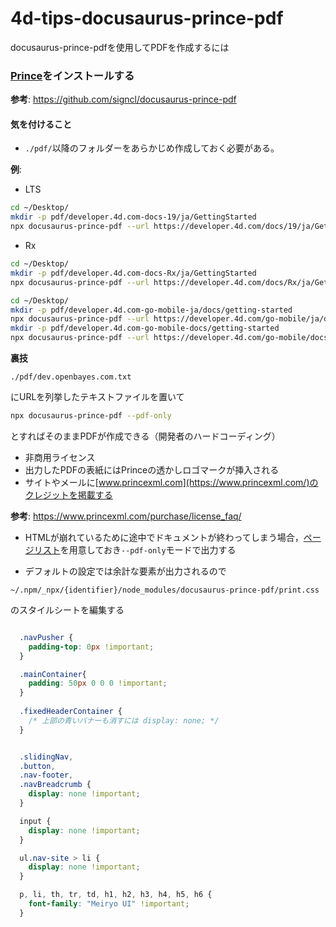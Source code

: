 # 4d-tips-docusaurus-prince-pdf
docusaurus-prince-pdfを使用してPDFを作成するには

### [Prince](https://www.princexml.com/download/)をインストールする

**参考**: https://github.com/signcl/docusaurus-prince-pdf

#### 気を付けること

* `./pdf/`以降のフォルダーをあらかじめ作成しておく必要がある。

**例**:

* LTS

```sh
cd ~/Desktop/
mkdir -p pdf/developer.4d.com-docs-19/ja/GettingStarted
npx docusaurus-prince-pdf --url https://developer.4d.com/docs/19/ja/GettingStarted/installation.html --selector 'div.docs-prevnext > a.docs-next' --output doc.pdf
```
* Rx

```sh
cd ~/Desktop/
mkdir -p pdf/developer.4d.com-docs-Rx/ja/GettingStarted
npx docusaurus-prince-pdf --url https://developer.4d.com/docs/Rx/ja/GettingStarted/installation.html --selector 'div.docs-prevnext > a.docs-next' --output doc.pdf
```

```sh
cd ~/Desktop/
mkdir -p pdf/developer.4d.com-go-mobile-ja/docs/getting-started
npx docusaurus-prince-pdf --url https://developer.4d.com/go-mobile/ja/docs/getting-started/introduction --selector "div.pagination-nav__item--next > a.pagination-nav__link" --output doc.pdf
mkdir -p pdf/developer.4d.com-go-mobile-docs/getting-started
npx docusaurus-prince-pdf --url https://developer.4d.com/go-mobile/docs/getting-started/introduction --selector "div.pagination-nav__item--next > a.pagination-nav__link" --output doc.pdf
```

**裏技**

```
./pdf/dev.openbayes.com.txt
```

にURLを列挙したテキストファイルを置いて

```sh
npx docusaurus-prince-pdf --pdf-only 
```

とすればそのままPDFが作成できる（開発者のハードコーディング）

* 非商用ライセンス
* 出力したPDFの表紙にはPrinceの透かしロゴマークが挿入される
* サイトやメールに[www.princexml.com](https://www.princexml.com/)のクレジットを掲載する

**参考**: https://www.princexml.com/purchase/license_faq/

* HTMLが崩れているために途中でドキュメントが終わってしまう場合，[ページリスト](/dev.openbayes.com.txt)を用意しておき`--pdf-only`モードで出力する

* デフォルトの設定では余計な要素が出力されるので

```
~/.npm/_npx/{identifier}/node_modules/docusaurus-prince-pdf/print.css
```

のスタイルシートを編集する

```css

  .navPusher {
    padding-top: 0px !important;
  }

  .mainContainer{
    padding: 50px 0 0 0 !important;
  }
  
  .fixedHeaderContainer {
    /* 上部の青いバナーも消すには display: none; */
  }    


  .slidingNav,
  .button,
  .nav-footer,
  .navBreadcrumb {
    display: none !important;
  }

  input {
    display: none !important;
  }

  ul.nav-site > li {
    display: none !important;
  }

  p, li, th, tr, td, h1, h2, h3, h4, h5, h6 {
    font-family: "Meiryo UI" !important;
  }
```
